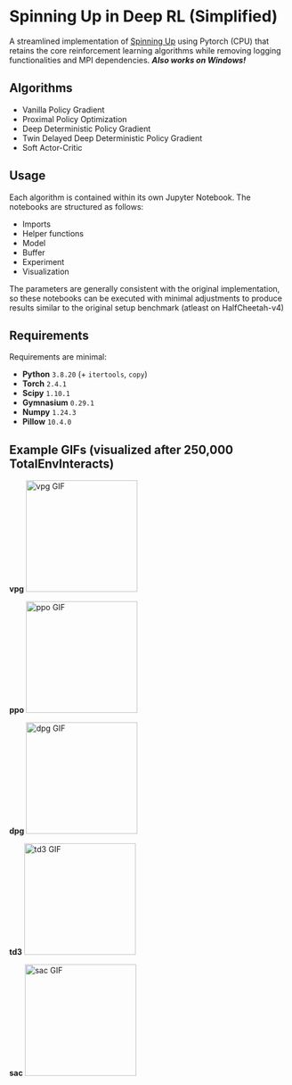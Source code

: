 # Spinning Up in Deep RL (Simplified)
A streamlined implementation of [Spinning Up](https://spinningup.openai.com/en/latest/) using Pytorch (CPU) that retains the core reinforcement learning algorithms while removing logging functionalities and MPI dependencies. ***Also works on Windows!***

## Algorithms
- Vanilla Policy Gradient
- Proximal Policy Optimization
- Deep Deterministic Policy Gradient
- Twin Delayed Deep Deterministic Policy Gradient
- Soft Actor-Critic

## Usage
Each algorithm is contained within its own Jupyter Notebook. The notebooks are structured as follows:
- Imports
- Helper functions
- Model
- Buffer
- Experiment
- Visualization

The parameters are generally consistent with the original implementation, so these notebooks can be executed with minimal adjustments to produce results similar to the original setup benchmark (atleast on HalfCheetah-v4)

## Requirements
Requirements are minimal: 

- **Python** `3.8.20` (+ `itertools`, `copy`)
- **Torch** `2.4.1`
- **Scipy** `1.10.1`
- **Gymnasium** `0.29.1`
- **Numpy** `1.24.3`
- **Pillow** `10.4.0`

## Example GIFs (visualized after 250,000 TotalEnvInteracts)
**vpg**
<img src="gifs/vpg.gif" alt="vpg GIF" width="200"/>

**ppo**
<img src="gifs/ppo.gif" alt="ppo GIF" width="200"/>

**dpg**
<img src="gifs/dpg.gif" alt="dpg GIF" width="200"/>

**td3**
<img src="gifs/td3.gif" alt="td3 GIF" width="200"/>

**sac**
<img src="gifs/sac.gif" alt="sac GIF" width="200"/>

